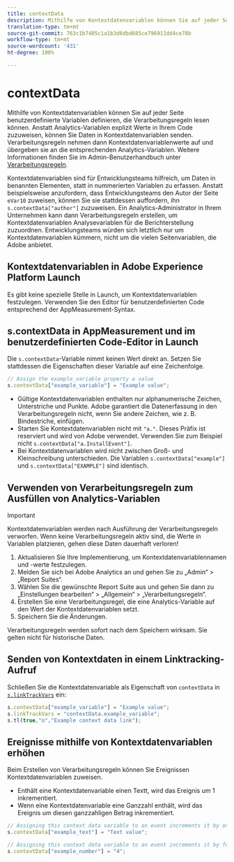 ```yaml
---
title: contextData
description: Mithilfe von Kontextdatenvariablen können Sie auf jeder Seite benutzerdefinierte Variablen definieren, die Verarbeitungsregeln lesen können.
translation-type: tm+mt
source-git-commit: 763c1b7405c1a1b3d6dbd685ce796911dd4ce78b
workflow-type: tm+mt
source-wordcount: '431'
ht-degree: 100%

---
```



# contextData

Mithilfe von Kontextdatenvariablen können Sie auf jeder Seite benutzerdefinierte Variablen definieren, die Verarbeitungsregeln lesen können. Anstatt Analytics-Variablen explizit Werte in Ihrem Code zuzuweisen, können Sie Daten in Kontextdatenvariablen senden. Verarbeitungsregeln nehmen dann Kontextdatenvariablenwerte auf und übergeben sie an die entsprechenden Analytics-Variablen. Weitere Informationen finden Sie im Admin-Benutzerhandbuch unter [Verarbeitungsregeln](/help/admin/admin/c-processing-rules/c-processing-rules-configuration/t-processing-rules.md).

Kontextdatenvariablen sind für Entwicklungsteams hilfreich, um Daten in benannten Elementen, statt in nummerierten Variablen zu erfassen. Anstatt beispielsweise anzufordern, dass Entwicklungsteams den Autor der Seite `eVar10` zuweisen, können Sie sie stattdessen auffordern, ihn `s.contextData["author"]` zuzuweisen. Ein Analytics-Administrator in Ihrem Unternehmen kann dann Verarbeitungsregeln erstellen, um Kontextdatenvariablen Analysevariablen für die Berichterstellung zuzuordnen. Entwicklungsteams würden sich letztlich nur um Kontextdatenvariablen kümmern, nicht um die vielen Seitenvariablen, die Adobe anbietet.

## Kontextdatenvariablen in Adobe Experience Platform Launch

Es gibt keine spezielle Stelle in Launch, um Kontextdatenvariablen festzulegen. Verwenden Sie den Editor für benutzerdefinierten Code entsprechend der AppMeasurement-Syntax.

## s.contextData in AppMeasurement und im benutzerdefinierten Code-Editor in Launch

Die `s.contextData`-Variable nimmt keinen Wert direkt an. Setzen Sie stattdessen die Eigenschaften dieser Variable auf eine Zeichenfolge.

```js
// Assign the example_variable property a value
s.contextData["example_variable"] = "Example value";
```

* Gültige Kontextdatenvariablen enthalten nur alphanumerische Zeichen, Unterstriche und Punkte. Adobe garantiert die Datenerfassung in den Verarbeitungsregeln nicht, wenn Sie andere Zeichen, wie z. B. Bindestriche, einfügen.
* Starten Sie Kontextdatenvariablen nicht mit `"a."`. Dieses Präfix ist reserviert und wird von Adobe verwendet. Verwenden Sie zum Beispiel nicht `s.contextData["a.InstallEvent"]`.
* Bei Kontextdatenvariablen wird nicht zwischen Groß- und Kleinschreibung unterschieden. Die Variablen `s.contextData["example"]` und `s.contextData["EXAMPLE"]` sind identisch.

## Verwenden von Verarbeitungsregeln zum Ausfüllen von Analytics-Variablen

>[!IMPORTANT]
>
>Kontextdatenvariablen werden nach Ausführung der Verarbeitungsregeln verworfen. Wenn keine Verarbeitungsregeln aktiv sind, die Werte in Variablen platzieren, gehen diese Daten dauerhaft verloren!

1. Aktualisieren Sie Ihre Implementierung, um Kontextdatenvariablennamen und -werte festzulegen.
2. Melden Sie sich bei Adobe Analytics an und gehen Sie zu „Admin“ > „Report Suites“.
3. Wählen Sie die gewünschte Report Suite aus und gehen Sie dann zu „Einstellungen bearbeiten“ > „Allgemein“ > „Verarbeitungsregeln“.
4. Erstellen Sie eine Verarbeitungsregel, die eine Analytics-Variable auf den Wert der Kontextdatenvariablen setzt.
5. Speichern Sie die Änderungen.

Verarbeitungsregeln werden sofort nach dem Speichern wirksam. Sie gelten nicht für historische Daten.

## Senden von Kontextdaten in einem Linktracking-Aufruf

Schließen Sie die Kontextdatenvariable als Eigenschaft von `contextData` in [`s.linkTrackVars`](../config-vars/linktrackvars.md) ein:

```js
s.contextData["example_variable"] = "Example value";
s.linkTrackVars = "contextData.example_variable";
s.tl(true,"o","Example context data link");
```

## Ereignisse mithilfe von Kontextdatenvariablen erhöhen

Beim Erstellen von Verarbeitungsregeln können Sie Ereignissen Kontextdatenvariablen zuweisen.

* Enthält eine Kontextdatenvariable einen Textt, wird das Ereignis um 1 inkrementiert.
* Wenn eine Kontextdatenvariable eine Ganzzahl enthält, wird das Ereignis um diesen ganzzahligen Betrag inkrementiert.

```js
// Assigning this context data variable to an event increments it by one
s.contextData["example_text"] = "Text value";

// Assigning this context data variable to an event increments it by four
s.contextData["example_number"] = "4";
```
